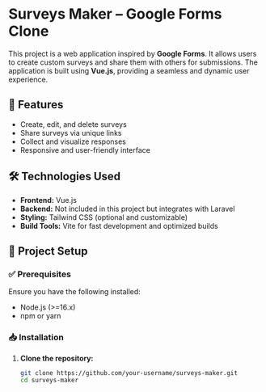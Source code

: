 # Surveys Maker – Google Forms Clone  

This project is a web application inspired by **Google Forms**. It allows users to create custom surveys and share them with others for submissions. The application is built using **Vue.js**, providing a seamless and dynamic user experience.  

## 🚀 Features  
- Create, edit, and delete surveys  
- Share surveys via unique links  
- Collect and visualize responses  
- Responsive and user-friendly interface  

## 🛠️ Technologies Used  
- **Frontend:** Vue.js  
- **Backend:** Not included in this project but integrates with Laravel  
- **Styling:** Tailwind CSS (optional and customizable)  
- **Build Tools:** Vite for fast development and optimized builds  

## 📌 Project Setup  

### ✅ Prerequisites  
Ensure you have the following installed:  
- Node.js (>=16.x)  
- npm or yarn  

### 📥 Installation  
1. **Clone the repository:**  
   ```sh
   git clone https://github.com/your-username/surveys-maker.git
   cd surveys-maker
